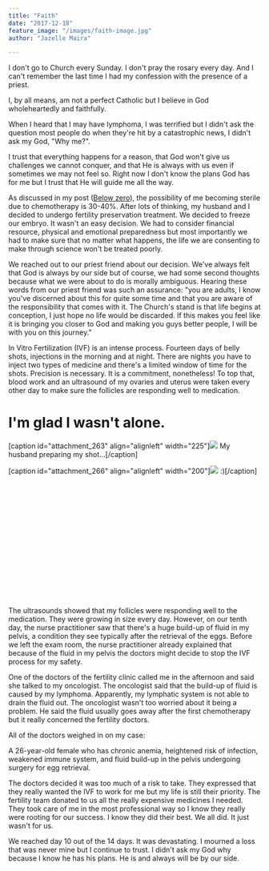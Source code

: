 ```yaml
---
title: "Faith"
date: "2017-12-18"
feature_image: "/images/faith-image.jpg"
author: "Jazelle Maira"

---
```


I don't go to Church every Sunday. I don't pray the rosary every day. And I can't remember the last time I had my confession with the presence of a priest.

I, by all means, am not a perfect Catholic but I believe in God wholeheartedly and faithfully.

When I heard that I may have lymphoma, I was terrified but I didn't ask the question most people do when they're hit by a catastrophic news, I didn't ask my God, "Why me?".

I trust that everything happens for a reason, that God won't give us challenges we cannot conquer, and that He is always with us even if sometimes we may not feel so. Right now I don't know the plans God has for me but I trust that He will guide me all the way.

As discussed in my post ([Below zero](http://www.jazellemaira.com/below-zero/)), the possibility of me becoming sterile due to chemotherapy is 30-40%. After lots of thinking, my husband and I decided to undergo fertility preservation treatment. We decided to freeze our embryo. It wasn't an easy decision. We had to consider financial resource, physical and emotional preparedness but most importantly we had to make sure that no matter what happens, the life we are consenting to make through science won't be treated poorly.

We reached out to our priest friend about our decision. We've always felt that God is always by our side but of course, we had some second thoughts because what we were about to do is morally ambiguous. Hearing these words from our priest friend was such an assurance: "you are adults, I know you've discerned about this for quite some time and that you are aware of the responsibility that comes with it. The Church's stand is that life begins at conception, I just hope no life would be discarded. If this makes you feel like it is bringing you closer to God and making you guys better people, I will be with you on this journey."

In Vitro Fertilization (IVF) is an intense process. Fourteen days of belly shots, injections in the morning and at night. There are nights you have to inject two types of medicine and there's a limited window of time for the shots. Precision is necessary. It is a commitment, nonetheless! To top that, blood work and an ultrasound of my ovaries and uterus were taken every other day to make sure the follicles are responding well to medication.

# I'm glad I wasn't alone.

\[caption id="attachment\_263" align="alignleft" width="225"\]![](images/img_5494-225x300.jpg) My husband preparing my shot...\[/caption\]

\[caption id="attachment\_266" align="alignleft" width="200"\]![](images/img_5495-200x300.jpg) :)\[/caption\]

 

 

 

 

 

 

 

 

The ultrasounds showed that my follicles were responding well to the medication. They were growing in size every day. However, on our tenth day, the nurse practitioner saw that there's a huge build-up of fluid in my pelvis, a condition they see typically after the retrieval of the eggs. Before we left the exam room, the nurse practitioner already explained that because of the fluid in my pelvis the doctors might decide to stop the IVF process for my safety.

One of the doctors of the fertility clinic called me in the afternoon and said she talked to my oncologist. The oncologist said that the build-up of fluid is caused by my lymphoma. Apparently, my lymphatic system is not able to drain the fluid out. The oncologist wasn't too worried about it being a problem. He said the fluid usually goes away after the first chemotherapy but it really concerned the fertility doctors.

All of the doctors weighed in on my case:

A 26-year-old female who has chronic anemia, heightened risk of infection, weakened immune system, and fluid build-up in the pelvis undergoing surgery for egg retrieval.

The doctors decided it was too much of a risk to take. They expressed that they really wanted the IVF to work for me but my life is still their priority. The fertility team donated to us all the really expensive medicines I needed. They took care of me in the most professional way so I know they really were rooting for our success. I know they did their best. We all did. It just wasn't for us.

We reached day 10 out of the 14 days. It was devastating. I mourned a loss that was never mine but I continue to trust. I didn't ask my God why because I know he has his plans. He is and always will be by our side.
